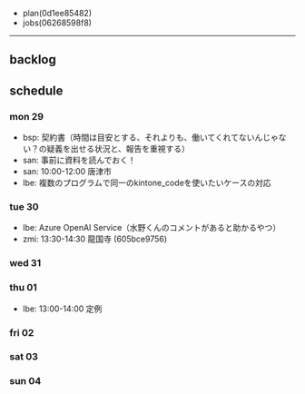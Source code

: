 
- plan(0d1ee85482)
- jobs(06268598f8)
---

## backlog

## schedule
### mon 29
- bsp: 契約書（時間は目安とする、それよりも、働いてくれてないんじゃない？の疑義を出せる状況と、報告を重視する）
- san: 事前に資料を読んでおく！
- san: 10:00-12:00 唐津市
- lbe: 複数のプログラムで同一のkintone_codeを使いたいケースの対応


### tue 30
- lbe: Azure OpenAI Service（水野くんのコメントがあると助かるやつ）
- zmi: 13:30-14:30 龍国寺 (605bce9756)

### wed 31
### thu 01
- lbe: 13:00-14:00 定例
### fri 02
### sat 03
### sun 04




